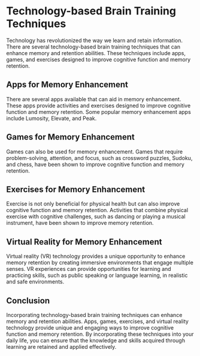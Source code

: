 Technology-based Brain Training Techniques
=====================================================================================================

Technology has revolutionized the way we learn and retain information. There are several technology-based brain training techniques that can enhance memory and retention abilities. These techniques include apps, games, and exercises designed to improve cognitive function and memory retention.

Apps for Memory Enhancement
---------------------------

There are several apps available that can aid in memory enhancement. These apps provide activities and exercises designed to improve cognitive function and memory retention. Some popular memory enhancement apps include Lumosity, Elevate, and Peak.

Games for Memory Enhancement
----------------------------

Games can also be used for memory enhancement. Games that require problem-solving, attention, and focus, such as crossword puzzles, Sudoku, and chess, have been shown to improve cognitive function and memory retention.

Exercises for Memory Enhancement
--------------------------------

Exercise is not only beneficial for physical health but can also improve cognitive function and memory retention. Activities that combine physical exercise with cognitive challenges, such as dancing or playing a musical instrument, have been shown to improve memory retention.

Virtual Reality for Memory Enhancement
--------------------------------------

Virtual reality (VR) technology provides a unique opportunity to enhance memory retention by creating immersive environments that engage multiple senses. VR experiences can provide opportunities for learning and practicing skills, such as public speaking or language learning, in realistic and safe environments.

Conclusion
----------

Incorporating technology-based brain training techniques can enhance memory and retention abilities. Apps, games, exercises, and virtual reality technology provide unique and engaging ways to improve cognitive function and memory retention. By incorporating these techniques into your daily life, you can ensure that the knowledge and skills acquired through learning are retained and applied effectively.
